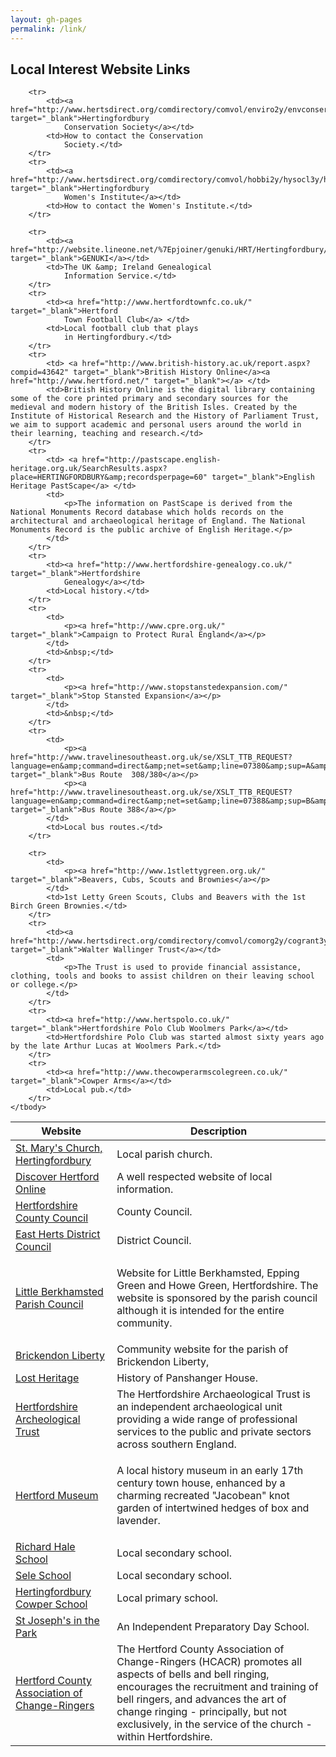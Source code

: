 ```yaml
---
layout: gh-pages
permalink: /link/
---
```


<h2>Local Interest Website Links</h2>

<table id="links" rules="row" summary="Listing of website links">
	<thead>
		<tr>
			<th>Website</th>
			<th>Description</th>
		</tr>
	</thead>
	<tbody>
		<tr>
			<td><a href="http://www.hertingfordburystmary.org/" target="_blank">St. Mary's Church, Hertingfordbury</a></td>
			<td>Local parish church.</td>
		</tr>
		<tr>
			<td><a href="http://www.hertford.net/" target="_blank">Discover
				Hertford Online</a></td>
			<td>A well respected website of
				local information.</td>
		</tr>
			<td><a href="http://www.hertscc.gov.uk/" target="_blank">Hertfordshire
				County Council</a></td>
			<td> County Council.</td>
		</tr>
		<tr>
			<td> <a href="http://www.eastherts.gov.uk/" target="_blank">East
				Herts District Council</a></td>
			<td>District Council.</td>
		</tr>
		<tr>
			<td><a href="http://www.littleberkhamsted.org.uk/" target="_blank">Little Berkhamsted Parish Council</a></td>
			<td>
				<p>Website for Little Berkhamsted, Epping Green and Howe Green, Hertfordshire. The website is sponsored by the parish council although it is intended for the entire community.</p>
			</td>
		</tr>
		<tr>
			<td><a href="http://www.brickendon-liberty.org.uk/" target="_blank">Brickendon Liberty</a></td>
			<td>Community website for the parish of Brickendon Liberty,</td>
		</tr>
		<tr>
			<td> <a href="http://lh.matthewbeckett.com/houses/lh_hertfordshire_panshanger.html" target="_blank">Lost Heritage</a></td>
			<td>History of Panshanger House.</td>
		</tr>
		<tr>
			<td><a href="http://www.hertfordshire-archaeological-trust.co.uk/" target="_blank">Hertfordshire
				Archeological Trust</a></td>
			<td>The Hertfordshire Archaeological
				Trust is an independent archaeological unit providing
				a wide range of professional services to the public
				and private sectors across southern England.</td><!--  -->
		</tr>
		<tr>
			<td><a href="http://www.hertfordmuseum.org/" target="_blank">Hertford Museum</a></td>
			<td><p>A local history museum in an early 17th century town house, enhanced by a charming recreated &quot;Jacobean&quot; knot garden of intertwined hedges of box and lavender.</p>
			</td>
		</tr>
		<tr>
			<td><a href="http://www.richardhale.herts.sch.uk/" target="_blank">Richard
				Hale School</a></td>
			<td>Local secondary school.</td>
		</tr>
		<tr>
			<td><a href="http://www.sele.herts.sch.uk/" target="_blank">Sele School</a></td>
			<td>Local secondary school.</td>
		</tr>
		<tr>
			<td><a href="http://www.hertingfordbury.herts.sch.uk/" target="_blank">Hertingfordbury Cowper School</a></td>
			<td>Local primary school.</td>
		</tr>
		<tr>
			<td><a href="http://www.stjosephsinthepark.co.uk/" target="_blank">St
				Joseph's in the Park</a></td>
			<td>An Independent Preparatory Day
				School.</td>
		</tr>
		<tr>
			<td><a href="http://www.hcacr.org.uk/" target="_blank">Hertford
				County Association of Change-Ringers</a></td>
			<td>The Hertford County Association
				of Change-Ringers (HCACR) promotes all aspects
				of bells and bell ringing, encourages the recruitment
				and training of bell ringers, and advances the
				art of change ringing - principally, but not exclusively,
				in the service of the church - within Hertfordshire.</td>
		</tr>

		<tr>
			<td><a href="http://www.hertsdirect.org/comdirectory/comvol/enviro2y/envconservation3/613386" target="_blank">Hertingfordbury
				Conservation Society</a></td>
			<td>How to contact the Conservation
				Society.</td>
		</tr>
		<tr>
			<td><a href="http://www.hertsdirect.org/comdirectory/comvol/hobbi2y/hysocl3y/hyswom4y/womensinst/13044515" target="_blank">Hertingfordbury
				Women's Institute</a></td>
			<td>How to contact the Women's Institute.</td>
		</tr>

		<tr>
			<td><a href="http://website.lineone.net/%7Epjoiner/genuki/HRT/Hertingfordbury/index.html" target="_blank">GENUKI</a></td>
			<td>The UK &amp; Ireland Genealogical
				Information Service.</td>
		</tr>
		<tr>
			<td><a href="http://www.hertfordtownfc.co.uk/" target="_blank">Hertford
				Town Football Club</a> </td>
			<td>Local football club that plays
				in Hertingfordbury.</td>
		</tr>
		<tr>
			<td> <a href="http://www.british-history.ac.uk/report.aspx?compid=43642" target="_blank">British History Online</a><a href="http://www.hertford.net/" target="_blank"></a> </td>
			<td>British History Online is the digital library containing some of the core printed primary and secondary sources for the medieval and modern history of the British Isles. Created by the Institute of Historical Research and the History of Parliament Trust, we aim to support academic and personal users around the world in their learning, teaching and research.</td>
		</tr>
		<tr>
			<td> <a href="http://pastscape.english-heritage.org.uk/SearchResults.aspx?place=HERTINGFORDBURY&amp;recordsperpage=60" target="_blank">English Heritage PastScape</a> </td>
			<td>
				<p>The information on PastScape is derived from the National Monuments Record database which holds records on the architectural and archaeological heritage of England. The National Monuments Record is the public archive of English Heritage.</p>
			</td>
		</tr>
		<tr>
			<td><a href="http://www.hertfordshire-genealogy.co.uk/" target="_blank">Hertfordshire
				Genealogy</a></td>
			<td>Local history.</td>
		</tr>
		<tr>
			<td>
				<p><a href="http://www.cpre.org.uk/" target="_blank">Campaign to Protect Rural England</a></p>
			</td>
			<td>&nbsp;</td>
		</tr>
		<tr>
			<td>
				<p><a href="http://www.stopstanstedexpansion.com/" target="_blank">Stop Stansted Expansion</a></p>
			</td>
			<td>&nbsp;</td>
		</tr>
		<tr>
			<td>
				<p><a href="http://www.travelinesoutheast.org.uk/se/XSLT_TTB_REQUEST?language=en&amp;command=direct&amp;net=set&amp;line=07380&amp;sup=A&amp;project=y08&amp;contentFilter=TIMINGPOINTS&amp;outputFormat=0&amp;itdLPxx_displayHeader=false" target="_blank">Bus Route  308/380</a></p>
				<p><a href="http://www.travelinesoutheast.org.uk/se/XSLT_TTB_REQUEST?language=en&amp;command=direct&amp;net=set&amp;line=07388&amp;sup=B&amp;project=y08&amp;contentFilter=TIMINGPOINTS&amp;outputFormat=0&amp;itdLPxx_displayHeader=false" target="_blank">Bus Route 388</a></p>
			</td>
			<td>Local bus routes.</td>
		</tr>

		<tr>
			<td>
				<p><a href="http://www.1stlettygreen.org.uk/" target="_blank">Beavers, Cubs, Scouts and Brownies</a></p>
			</td>
			<td>1st Letty Green Scouts, Clubs and Beavers with the 1st Birch Green Brownies.</td>
		</tr>
		<tr>
			<td><a href="http://www.hertsdirect.org/comdirectory/comvol/comorg2y/cogrant3y/grantindeduc/875936" target="_blank">Walter Wallinger Trust</a></td>
			<td>
				<p>The Trust is used to provide financial assistance, clothing, tools and books to assist children on their leaving school or college.</p>
			</td>
		</tr>
		<tr>
			<td><a href="http://www.hertspolo.co.uk/" target="_blank">Hertfordshire Polo Club Woolmers Park</a></td>
			<td>Hertfordshire Polo Club was started almost sixty years ago by the late Arthur Lucas at Woolmers Park.</td>
		</tr>
		<tr>
			<td><a href="http://www.thecowperarmscolegreen.co.uk/" target="_blank">Cowper Arms</a></td>
			<td>Local pub.</td>
		</tr>
	</tbody>
</table>
